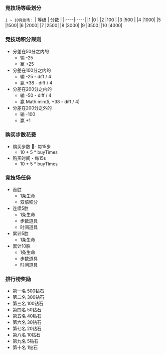 ### 竞技场等级划分
`1 ~ 10竞技场：`
| 等级 | 分数 |
|:----|:----|
|1   |0   |
|2   |100 |
|3   |500 |
|4   |1000|
|5   |1500|
|6   |2000|
|7   |2500|
|8   |3000|
|9   |3500|
|10  |4000|

### 竞技场积分规则
- 分差在50分之内的
    - 输 -25
    - 赢 +25
- 分差在100分之内的
    - 输 -25 - diff / 4
    - 赢 +38 - diff / 4
- 分差在200分之内的
    - 输 -50 - diff / 4
    - 赢 Math.min(5, +38 - diff / 4)
- 分差在200分之外的
    - 输 -100
    - 赢 +1

### 购买步数花费
- 购买步数 - 每15步
    - 10 + 5 * buyTimes
- 购买时间 - 每15s
    - 10 + 5 * buyTimes

### 竞技场任务
- 首胜
    - 1条生命
    - 双倍积分
- 连续5胜
    - 1条生命
    - 步数道具
    - 时间道具
- 累计5胜
    - 1条生命
- 累计10胜
    - 1条生命
    - 步数道具
    - 时间道具

### 排行榜奖励
- 第一名 500钻石
- 第二名 300钻石
- 第三名 100钻石
- 第四名 50钻石
- 第五名 40钻石
- 第六名 30钻石
- 第七名 20钻石
- 第八名 10钻石
- 第九名 5钻石
- 第十名 1钻石
